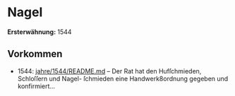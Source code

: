 # Nagel

**Ersterwähnung:** 1544

## Vorkommen
- 1544: [jahre/1544/README.md](../jahre/1544/README.md) – Der Rat hat den Hufſchmieden, Schloſſern und Nagel-
ſchmieden eine Handwerk8ordnung gegeben und konfirmiert...
